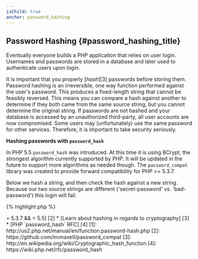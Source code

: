 ```yaml
---
isChild: true
anchor: password_hashing
---
```


## Password Hashing {#password_hashing_title}

Eventually everyone builds a PHP application that relies on user login. Usernames and passwords are stored in a database and later used to authenticate users upon login.

It is important that you properly [_hash_][3] passwords before storing them. Password hashing is an irreversible, one way function performed against the user's password. This produces a fixed-length string that cannot be feasibly reversed. This means you can compare a hash against another to determine if they both came from the same source string, but you cannot determine the original string. If passwords are not hashed and your database is accessed by an unauthorized third-party, all user accounts are now compromised. Some users may (unfortunately) use the same password for other services. Therefore, it is important to take security seriously.

**Hashing passwords with `password_hash`**

In PHP 5.5 `password_hash` was introduced. At this time it is using BCrypt, the strongest algorithm currently supported by PHP. It will be updated in the future to support more algorithms as needed though. The `password_compat` library was created to provide forward compatibility for PHP >= 5.3.7.

Below we hash a string, and then check the hash against a new string. Because our two source strings are different ('secret-password' vs. 'bad-password') this login will fail.

{% highlight php %}
<?php
                      
require 'password.php';

$passwordHash = password_hash('secret-password', PASSWORD_DEFAULT);

if (password_verify('bad-password', $passwordHash)) {
    // Correct Password
} else {
    // Wrong password
}
{% endhighlight %}  



* [Learn about `password_hash`] [1]
* [`password_compat` for PHP  >= 5.3.7 && < 5.5] [2]
* [Learn about hashing in regards to cryptography] [3]
* [PHP `password_hash` RFC] [4]

[1]: http://us2.php.net/manual/en/function.password-hash.php
[2]: https://github.com/ircmaxell/password_compat
[3]: http://en.wikipedia.org/wiki/Cryptographic_hash_function
[4]: https://wiki.php.net/rfc/password_hash
